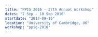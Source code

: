 ```yaml
---
title: "PPIG 2016 - 27th Annual Workshop"
dates: "7 Sep - 10 Sep 2016"
startdate: "2017-09-16"
location: "University of Cambridge, UK"
workshop: "ppig-2016"
---
```


